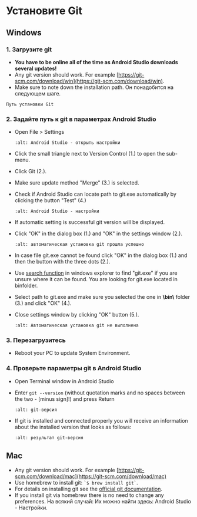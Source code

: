 # Установите Git

## Windows

### 1. Загрузите git

- **You have to be online all of the time as Android Studio downloads several updates!**
- Any git version should work. For example [https://git-scm.com/download/win](https://git-scm.com/download/win).
- Make sure to note down the installation path. Он понадобится на следующем шаге.

```{image} ../images/Update_GitPath.png
Путь установки Git
```

### 2. Задайте путь к git в параметрах Android Studio

- Open File > Settings

  ```{image} ../images/Update_GitSettings1.png
  :alt: Android Studio - открыть настройки
  ```

- Click the small triangle next to Version Control (1.) to open the sub-menu.

- Click Git (2.).

- Make sure update method "Merge" (3.) is selected.

- Check if Android Studio can locate path to git.exe automatically by clicking the button "Test" (4.)

  ```{image} ../images/AndroidStudio361_09.png
  :alt: Android Studio - настройки
  ```

- If automatic setting is successful git version will be displayed.

- Click "OK" in the dialog box (1.) and "OK" in the settings window (2.).

  ```{image} ../images/AndroidStudio361_10.png
  :alt: автоматическая установка git прошла успешно
  ```

- In case file git.exe cannot be found click "OK" in the dialog box (1.) and then the button with the three dots (2.).

- Use [search function](https://www.tenforums.com/tutorials/94452-search-file-explorer-windows-10-a.html) in windows explorer to find "git.exe" if you are unsure where it can be found. You are looking for git.exe located in binfolder.

- Select path to git.exe and make sure you selected the one in **\\bin\\** folder (3.) and click "OK" (4.).

- Close settings window by clicking "OK" button (5.).

  ```{image} ../images/AndroidStudio361_11.png
  :alt: Автоматическая установка git не выполнена
  ```

### 3. Перезагрузитесь

- Reboot your PC to update System Environment.

### 4. Проверьте параметры git в Android Studio

- Open Terminal window in Android Studio

- Enter `git --version` (without quotation marks and no spaces between the two - \[minus sign\]!) and press Return

  ```{image} ../images/AndroidStudio_gitversion1.png
  :alt: git-версия
  ```

- If git is installed and connected properly you will receive an information about the installed version that looks as follows:

  ```{image} ../images/AndroidStudio_gitversion2.png
  :alt: результат git-версия
  ```

## Mac

- Any git version should work. For example [https://git-scm.com/download/mac](https://git-scm.com/download/mac)
- Use homebrew to install git: `` `$ brew install git` ``.
- For details on installing git see the [official git documentation](https://git-scm.com/book/en/v2/Getting-Started-Installing-Git).
- If you install git via homebrew there is no need to change any preferences. На всякий случай: Их можно найти здесь: Android Studio - Настройки.
